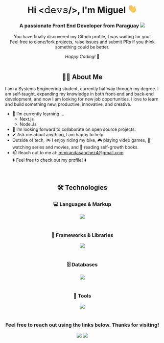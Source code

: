<!--<p align="center">
  <img src="https://readme-typing-svg.herokuapp.com?font=ROBOT&duration=7000&size=20&color=39FF14&background=000000&center=true&vCenter=true&width=490&lines=%3E+I'm+a+Front+End+Developer.">
</p> -->
<h1 align="center"> Hi <𝚍𝚎𝚟𝚜/>, I'm Miguel <img src="https://raw.githubusercontent.com/ABSphreak/ABSphreak/master/gifs/Hi.gif" width="30px" /> </h1>
<h3 align="center">A passionate Front End Developer from Paraguay <img src="https://icons.iconarchive.com/icons/wikipedia/flags/1024/PY-Paraguay-Flag-icon.png" width="25 style="vertical-align: bottom"/> </h3>

<div align="center">
You have finally discovered my Github profile, I was waiting for you! <br>
Feel free to clone/fork projects, raise issues and submit PRs if you think something could be better. <br>

<i>Happy Coding!</i> 🚀
</br>
</br>
</div>

<h2 align="center">👨‍💻 About Me </h2>


I am a Systems Engineering student, currently halfway through my degree. I am self-taught, expanding my knowledge in both front-end and back-end development, and now I am looking for new job opportunities. I love to learn and build something new, productive, innovative, and creative.
- 🌱 I’m currently learning ...
  - Next.js
  - Node.Js
- 👯 I’m looking forward to collaborate on open source projects.
- ✔ Ask me about anything, I am happy to help<br>
- Outside of tech, 🚲 I enjoy riding my bike, 🎮 playing video games, 🎥 watching series and movies, and 📖 reading self-growth books.
- 📫 Reach out to me at: <a href="mmirandasanchez4@gmail.com">mmirandasanchez4@gmail.com</a> <br/>
⬇️ Feel free to check out my profile! ⬇️ 
<br/>

<h2 align="center"> 🛠️ Technologies </h2>
<h3 align="center" >💻 Languages & Markup</h3>
<div align="center">
  <img src="https://skillicons.dev/icons?i=javascript,typescript,html,css" /><br>
</div>
<br/>
<h3 align="center">🚀 Frameworks & Libraries</h3>
<div align="center">
  <img src="https://skillicons.dev/icons?i=bootstrap,tailwind,sass,react,redux,nodejs,express,next" /><br>
</div>
<br/>
<h3 align="center">🗄️ Databases</h3>
<div align="center">
  <img src="https://skillicons.dev/icons?i=mongodb,postgresql,firebase" /><br>
</div>
<br/>
<h3 align="center">🔧 Tools</h3>
<div align="center">
  <img src="https://skillicons.dev/icons?i=github,git,vscode,figma,vite,materialui,yarn,npm,babel,jest" /><br>
</div>
<br>
<h3 align="center">Feel free to reach out using the links below. Thanks for visiting!</h3>
<p align="center">
  <a href="https://www.linkedin.com/in/miguel-miranda-32b543201/?locale=en_US"><img src="https://img.shields.io/badge/linkedin-%230077B5.svg?&style=for-the-badge&logo=linkedin&logoColor=white" width="90px"/></a>
  <a href="https://www.instagram.com/_migzl_/"><img src="https://img.shields.io/badge/instagram-%23E4405F.svg?&style=for-the-badge&logo=instagram&logoColor=white"  width="100px"/></a>
</p>
